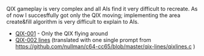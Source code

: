 QIX gameplay is very complex and all AIs find it very difficult to recreate. As of now I succesffully got only the QIX moving; implementing the area create&fill algorithm is very difficult to explain to AIs.

- [QIX-001](https://jumpjack.github.io/ArtificialCoding/claude/QIX/QIX-001.html) - Only the QIX flying around
- [QIX-002 lines](https://jumpjack.github.io/ArtificialCoding/claude/QIX/QIX-lines.html) (translated with one single prompt from https://github.com/nullman/c64-cc65/blob/master/qix-lines/qixlines.c )
